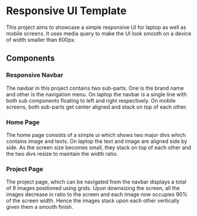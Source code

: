 
# Responsive UI Template

This project aims to showcase a simple responsive UI for laptop as well as mobile screens. 
It uses media query to make the UI look smooth on a device of width smaller than 600px.

## Components

###  Responsive Navbar

The navbar in this project contains two sub-parts. One is the brand name and other is the navigation menu.
On laptop the navbar is a single line with both sub components floating to left and right respectively.
On mobile screens, both sub-parts get center aligned and stack on top of each other.

### Home Page

The home page consists of a simple ui which shows two major divs which contains image and texts. On laptop the
text and image are aligned side by side. As the screen size becomes small, they stack on top of each other and 
the two divs resize to maintain the width ratio.


### Project Page

The project page, which can be navigated from the navbar displays a total of 9 images positioned using grids.
Upon downsizing the screen, all the images decrease in ratio to the screen and each image now occupies 90% of 
the screen width. Hence the images stack upon each other vertically given them a smooth finish. 

